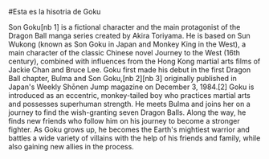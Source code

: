 #Esta es la hisotria de Goku

Son Goku[nb 1] is a fictional character and the main protagonist of the Dragon Ball manga series created by Akira Toriyama. He is based on Sun Wukong (known as Son Goku in Japan and Monkey King in the West), a main character of the classic Chinese novel Journey to the West (16th century), combined with influences from the Hong Kong martial arts films of Jackie Chan and Bruce Lee. Goku first made his debut in the first Dragon Ball chapter, Bulma and Son Goku,[nb 2][nb 3] originally published in Japan's Weekly Shōnen Jump magazine on December 3, 1984.[2] Goku is introduced as an eccentric, monkey-tailed boy who practices martial arts and possesses superhuman strength. He meets Bulma and joins her on a journey to find the wish-granting seven Dragon Balls. Along the way, he finds new friends who follow him on his journey to become a stronger fighter. As Goku grows up, he becomes the Earth's mightiest warrior and battles a wide variety of villains with the help of his friends and family, while also gaining new allies in the process.
